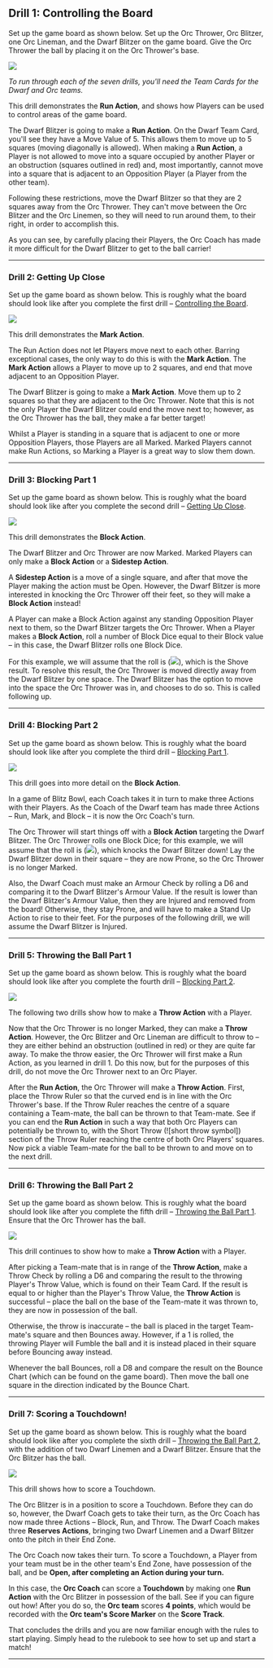 ## Drill 1: Controlling the Board

Set up the game board as shown below. Set up the Orc Thrower, Orc Blitzer, one Orc Lineman, and the Dwarf Blitzer on the game board. Give the Orc Thrower the ball by placing it on the Orc Thrower's base.

![](../media/blitz_bowl/drill_1.jpg)

*To run through each of the seven drills, you'll need the Team Cards for the Dwarf and Orc teams.*

This drill demonstrates the **Run Action**, and shows how Players can be used to control areas of the game board.

The Dwarf Blitzer is going to make a **Run Action**. On the Dwarf Team Card, you'll see they have a Move Value of 5. This allows them to move up to 5 squares (moving diagonally is allowed). When making a **Run Action**, a Player is not allowed to move into a square occupied by another Player or an obstruction (squares outlined in red) and, most importantly, cannot move into a square that is adjacent to an Opposition Player (a Player from the other team).

Following these restrictions, move the Dwarf Blitzer so that they are 2 squares away from the Orc Thrower. They can't move between the Orc Blitzer and the Orc Linemen, so they will need to run around them, to their right, in order to accomplish this.

As you can see, by carefully placing their Players, the Orc Coach has made it more difficult for the Dwarf Blitzer to get to the ball carrier!


---

### Drill 2: Getting Up Close

Set up the game board as shown below. This is roughly what the board should look like after you complete the first drill – [Controlling the Board](#drill-1-controlling-the-board).

![](../media/blitz_bowl/drill_2.jpg)

This drill demonstrates the **Mark Action**.

The Run Action does not let Players move next to each other. Barring exceptional cases, the only way to do this is with the **Mark Action**. The **Mark Action** allows a Player to move up to 2 squares, and end that move adjacent to an Opposition Player.

The Dwarf Blitzer is going to make a **Mark Action**. Move them up to 2 squares so that they are adjacent to the Orc Thrower. Note that this is not the only Player the Dwarf Blitzer could end the move next to; however, as the Orc Thrower has the ball, they make a far better target!

Whilst a Player is standing in a square that is adjacent to one or more Opposition Players, those Players are all Marked. Marked Players cannot make Run Actions, so Marking a Player is a great way to slow them down.

---

### Drill 3: Blocking Part 1

Set up the game board as shown below. This is roughly what the board should look like after you complete the second drill – [Getting Up Close](#drill-2-getting-up-close).

![](../media/blitz_bowl/drill_3.jpg)

This drill demonstrates the **Block Action**.

The Dwarf Blitzer and Orc Thrower are now Marked. Marked Players can only make a **Block Action** or a **Sidestep Action**.

A **Sidestep Action** is a move of a single square, and after that move the Player making the action must be Open. However, the Dwarf Blitzer is more interested in knocking the Orc Thrower off their feet, so they will make a **Block Action** instead!

A Player can make a Block Action against any standing Opposition Player next to them, so the Dwarf Blitzer targets the Orc Thrower. When a Player makes a **Block Action**, roll a number of Block Dice equal to their Block value – in this case, the Dwarf Blitzer rolls one Block Dice.

For this example, we will assume that the roll is (![](../media/blitz_bowl/shove_block_small.jpg)), which is the Shove result. To resolve this result, the Orc Thrower is moved directly away from the Dwarf Blitzer by one space. The Dwarf Blitzer has the option to move into the space the Orc Thrower was in, and chooses to do so. This is called following up.

---

### Drill 4: Blocking Part 2

Set up the game board as shown below. This is roughly what the board should look like after you complete the third drill – [Blocking Part 1](#drill-3-blocking-part-1).

![](../media/blitz_bowl/drill_4.jpg)

This drill goes into more detail on the **Block Action**.

In a game of Blitz Bowl, each Coach takes it in turn to make three Actions with their Players. As the Coach of the Dwarf team has made three Actions – Run, Mark, and Block – it is now the Orc Coach's turn.

The Orc Thrower will start things off with a **Block Action** targeting the Dwarf Blitzer. The Orc Thrower rolls one Block Dice; for this example, we will assume that the roll is (![](../media/blitz_bowl/smash_block_small.jpg)), which knocks the Dwarf Blitzer down! Lay the Dwarf Blitzer down in their square – they are now Prone, so the Orc Thrower is no longer Marked.

Also, the Dwarf Coach must make an Armour Check by rolling a D6 and comparing it to the Dwarf Blitzer's Armour Value. If the result is lower than the Dwarf Blitzer's Armour Value, then they are Injured and removed from the board! Otherwise, they stay Prone, and will have to make a Stand Up Action to rise to their feet. For the purposes of the following drill, we will assume the Dwarf Blitzer is Injured.

---

### Drill 5: Throwing the Ball Part 1

Set up the game board as shown below. This is roughly what the board should look like after you complete the fourth drill – [Blocking Part 2](#drill-4-blocking-part-2).

![](../media/blitz_bowl/drill_5.jpg)

The following two drills show how to make a **Throw Action** with a Player.

Now that the Orc Thrower is no longer Marked, they can make a **Throw Action**. However, the Orc Blitzer and Orc Lineman are difficult to throw to – they are either behind an obstruction (outlined in red) or they are quite far away. To make the throw easier, the Orc Thrower will first make a Run Action, as you learned in drill 1. Do this now, but for the purposes of this drill, do not move the Orc Thrower next to an Orc Player.

After the **Run Action**, the Orc Thrower will make a **Throw Action**. First, place the Throw Ruler so that the curved end is in line with the Orc Thrower's base. If the Throw Ruler reaches the centre of a square containing a Team-mate, the ball can be thrown to that Team-mate. See if you can end the **Run Action** in such a way that both Orc Players can potentially be thrown to, with the Short Throw (![short throw symbol]) section of the Throw Ruler reaching the centre of both Orc Players' squares. Now pick a viable Team-mate for the ball to be thrown to and move on to the next drill.

---

### Drill 6: Throwing the Ball Part 2

Set up the game board as shown below. This is roughly what the board should look like after you complete the fifth drill – [Throwing the Ball Part 1](#drill-5-throwing-the-ball-part-1). Ensure that the Orc Thrower has the ball.

![](../media/blitz_bowl/drill_6.jpg)

This drill continues to show how to make a **Throw Action** with a Player.

After picking a Team-mate that is in range of the **Throw Action**, make a Throw Check by rolling a D6 and comparing the result to the throwing Player's Throw Value, which is found on their Team Card. If the result is equal to or higher than the Player's Throw Value, the **Throw Action** is successful – place the ball on the base of the Team-mate it was thrown to, they are now in possession of the ball.

Otherwise, the throw is inaccurate – the ball is placed in the target Team-mate's square and then Bounces away. However, if a 1 is rolled, the throwing Player will Fumble the ball and it is instead placed in their square before Bouncing away instead.

Whenever the ball Bounces, roll a D8 and compare the result on the Bounce Chart (which can be found on the game board). Then move the ball one square in the direction indicated by the Bounce Chart.

---

### Drill 7: Scoring a Touchdown!

Set up the game board as shown below. This is roughly what the board should look like after you complete the sixth drill – [Throwing the Ball Part 2](#drill-6-throwing-the-ball-part-2), with the addition of two Dwarf Linemen and a Dwarf Blitzer. Ensure that the Orc Blitzer has the ball.

![](../media/blitz_bowl/drill_7.jpg)

This drill shows how to score a Touchdown.

The Orc Blitzer is in a position to score a Touchdown. Before they can do so, however, the Dwarf Coach gets to take their turn, as the Orc Coach has now made three Actions – Block, Run, and Throw. The Dwarf Coach makes three **Reserves Actions**, bringing two Dwarf Linemen and a Dwarf Blitzer onto the pitch in their End Zone.

The Orc Coach now takes their turn. To score a Touchdown, a Player from your team must be in the other team's End Zone, have possession of the ball, and be **Open, after completing an Action during your turn.**

In this case, the **Orc Coach** can score a **Touchdown** by making one **Run Action** with the Orc Blitzer in possession of the ball. See if you can figure out how! After you do so, the **Orc team** scores **4 points**, which would be recorded with the **Orc team's Score Marker** on the **Score Track**.

That concludes the drills and you are now familiar enough with the rules to start playing. Simply head to the rulebook to see how to set up and start a match!

---